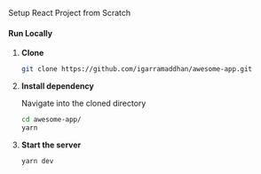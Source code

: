 Setup React Project from Scratch

#### Run Locally

1. **Clone**
    ```sh
    git clone https://github.com/igarramaddhan/awesome-app.git
    ```

1.  **Install dependency**

    Navigate into the cloned directory
    ```sh
    cd awesome-app/
    yarn
    ```

1.  **Start the server**
    ```sh
    yarn dev
    ```
